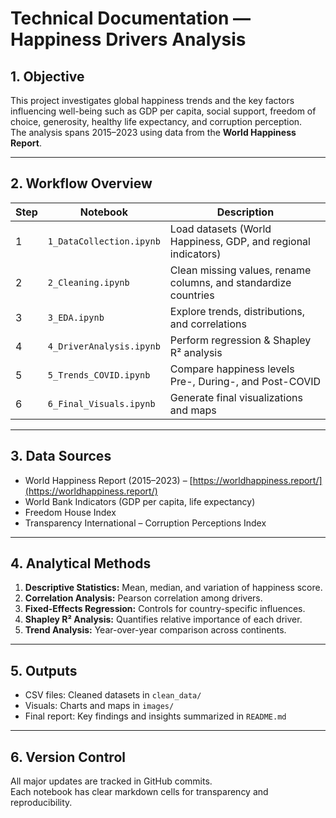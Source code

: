 # Technical Documentation — Happiness Drivers Analysis
## 1. Objective
This project investigates global happiness trends and the key factors influencing well-being such as GDP per capita, social support, freedom of choice, generosity, healthy life expectancy, and corruption perception.  
The analysis spans 2015–2023 using data from the **World Happiness Report**.

---

## 2. Workflow Overview

| Step | Notebook | Description |
|------|-----------|--------------|
| 1 | `1_DataCollection.ipynb` | Load datasets (World Happiness, GDP, and regional indicators) |
| 2 | `2_Cleaning.ipynb` | Clean missing values, rename columns, and standardize countries |
| 3 | `3_EDA.ipynb` | Explore trends, distributions, and correlations |
| 4 | `4_DriverAnalysis.ipynb` | Perform regression & Shapley R² analysis |
| 5 | `5_Trends_COVID.ipynb` | Compare happiness levels Pre-, During-, and Post-COVID |
| 6 | `6_Final_Visuals.ipynb` | Generate final visualizations and maps |

---

## 3. Data Sources
- World Happiness Report (2015–2023) – [https://worldhappiness.report/](https://worldhappiness.report/)
- World Bank Indicators (GDP per capita, life expectancy)
- Freedom House Index
- Transparency International – Corruption Perceptions Index

---

## 4. Analytical Methods
1. **Descriptive Statistics:** Mean, median, and variation of happiness score.  
2. **Correlation Analysis:** Pearson correlation among drivers.  
3. **Fixed-Effects Regression:** Controls for country-specific influences.  
4. **Shapley R² Analysis:** Quantifies relative importance of each driver.  
5. **Trend Analysis:** Year-over-year comparison across continents.

---

## 5. Outputs
- CSV files: Cleaned datasets in `clean_data/`  
- Visuals: Charts and maps in `images/`  
- Final report: Key findings and insights summarized in `README.md`  

---

## 6. Version Control
All major updates are tracked in GitHub commits.  
Each notebook has clear markdown cells for transparency and reproducibility.
